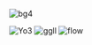 ![bg4](https://github.com/Yogesh2329/My-Portfolio/assets/130210923/d381441f-e339-4e89-a9a2-45ea194f19a5)

![Yo3](https://github.com/Yogesh2329/My-Portfolio/assets/130210923/da5fd2b0-c1c8-43b6-b26b-6658387a7e2f)
![ggll](https://github.com/Yogesh2329/My-Portfolio/assets/130210923/594f5166-8d1c-4176-b832-170769c85abb)
![flow](https://github.com/Yogesh2329/My-Portfolio/assets/130210923/dc0e56fe-e6b9-4ec4-b516-8c0b0ff8e06b)
